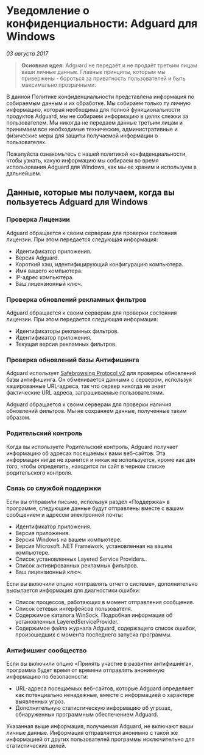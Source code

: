 # Уведомление о конфиденциальности: Adguard для Windows
*03 августа 2017*
> **Основная идея:** Adguard не передаёт и не продаёт третьим лицам ваши личные данные. Главные принципы, которым мы привержены - бороться за приватность пользователей и быть максимально прозрачными.

В данной Политике конфиденциальности представлена информация по собираемым данным и их обработке. Мы собираем только ту личную информацию, которая необходима для полной функциональности продуктов Adguard, мы не собираем информацию в целях слежки за пользователем. Мы никогда не передаем данные третьим лицам и принимаем все необходимые технические, административные и физические меры для защиты получаемой информации о пользователях.

Пожалуйста ознакомьтесь с нашей политикой конфиденциальности, чтобы узнать, какую информацию мы собираем во время использования Adguard для Windows, как мы ее храним и используем в дальнейшем.

## Данные, которые мы получаем, когда вы пользуетесь Adguard для Windows
### Проверка Лицензии
Adguard обращается к своим серверам для проверки состояния лицензии. При этом передается следующая информация:
* Идентификатор приложения.
* Версия Adguard.
* Короткий хэш, идентифицирующий конфигурацию компьютера.
* Имя вашего компьютера.
* IP-адрес компьютера.
* Ваш лицензионный ключ.

### Проверка обновлений рекламных фильтров
Adguard обращается к своим серверам для проверки состояния лицензии. При этом передается следующая информация:
* Идентификаторы рекламных фильтров.
* Идентификатор приложения.
* Текущая версия рекламных фильтров.

### Проверка обновлений базы Антифишинга
Adguard использует [Safebrowsing Protocol v2](https://developers.google.com/safe-browsing/developers_guide_v2) для проверкы обновлений базы антифишинга. Он обменивается данными с сервером, используя хэшированные URL-адреса, так что сервер никогда не знает фактические URL адреса, запрашиваемые пользователями.

Adguard обращается к своим серверам для проверки наличия обновлений фильтров. Мы не сохраняем данные, полученные таким образом.

### Родительский контроль
Когда вы используете Родительский контроль, Adguard получает информацию об адресах посещаемых вами веб-сайтов. Эта информация нигде не хранится и никак не используется, кроме как для того, чтобы определить, находится ли сайт в черном списке родительского контроля.

### Связь со службой поддержки
Если вы отправили письмо, используя раздел «Поддержка» в программе, следующие данные будут отправлены вместе с вашим сообщением и адресом электронной почты:
* Идентификатор приложения.
* Версия приложения.
* Версия Windows на вашем компьютере.
* Версия Microsoft .NET Framework, установленная на вашем компьютере.
* Список установленных Layered Service Providers..
* Список активированных рекламных фильтров.
* Ваш лицензионный ключ.

Если вы включили опцию «отправлять отчет о системе», дополнительно высылается информация для диагностики ошибки:
* Список процессов, работающих в момент отправления сообщения.
* Список сетевых интерфейсов пользователя.
* Содержимое каталога WinSock. Подробная информация об установленных LayeredServiceProvider.
* Содержимое файла журнала Adguard, содержащего список ошибок, произошедших с момента последнего запуска программы.

### Антифишинг сообщество
Если вы включили опцию «Принять участие в развитии антифишинга», программа будет время от времени отправлять анонимную информацию по безопасности:
* URL-адреса посещаемых веб-сайтов, которые Adguard определяет как потенциально ненадежные, вместе с информацией о характере выявленных угроз.
* Дополнительную статистическую информацию об угрозах, обнаруженных программным обеспечением Adguard.

Указанная выше информация, получаемая Adguard, не включают ваши личные данные. Информация отправляется анонимно с такой же информацией от других пользователей программы исключительно для статистических целей.
